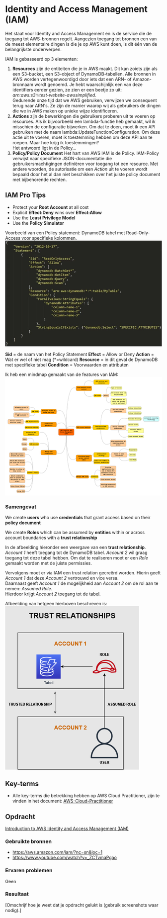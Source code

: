 # Identity and Access Management (IAM)
Het staat voor Identity and Access Management en is de service die de toegang tot AWS-bronnen regelt. Aangezien toegang tot bronnen een van de meest elementaire dingen is die je op AWS kunt doen, is dit één van de belangrijkste onderwerpen.

IAM is gebasseerd op 3 elementen:  
1. **Resources** zijn de entiteiten die je in AWS maakt. Dit kan zoiets zijn als een S3-bucket, een S3-object of DynamoDB-tabellen. Alle bronnen in AWS worden vertegenwoordigd door iets dat een ARN- of Amazon-bronnaam wordt genoemd. Je hebt waarschijnlijk een van deze identifiers eerder gezien, ze zien er een beetje zo uit:  
*arn:aws:s3:::test-website-awssimplified*.  
Gedurende onze tijd dat we AWS gebruiken, verwijzen we consequent terug naar ARN's. Ze zijn de manier waarop wij als gebruikers de dingen die we in AWS maken op unieke wijze identificeren.
2. **Actions** zijn de bewerkingen die gebruikers proberen uit te voeren op resources. Als ik bijvoorbeeld een lambda-functie heb gemaakt, wil ik misschien de configuratie bijwerken. Om dat te doen, moet ik een API gebruiken met de naam lambda:UpdateFunctionConfiguration. Om deze actie uit te voeren, moet ik toestemming hebben om deze API aan te roepen. Maar hoe krijg ik toestemmingen?  
Het antwoord ligt in de Policy...  
3. **Policy/Policy Document** Het hart van AWS IAM is de Policy. IAM-Policy verwijst naar specifieke JSON-documentatie die gebruikersmachtigingen definiëren voor toegang tot een resource. Met andere woorden, de autorisatie om een *Action* uit te voeren wordt bepaald door het al dan niet beschikken over het juiste policy document met bijbehorende rechten.  

## IAM Pro Tips
- Protect your **Root Account** at all cost
- Explicit **Effect:Deny** wins over **Effect:Allow**
- Use the **Least Privilege Model**
- Use the **Policy Simulator**

Voorbeeld van een Policy statement: DynamoDB tabel met Read-Only-Access voor specifieke kolommen.  
![policy](../00_includes/AWS-31a.png)

**Sid** = de naam van het Policy Statement
**Effect** = Allow or Deny
**Action** = Wat er wel of niet mag (*=wildcard)
**Resource** = in dit geval de DynamoDB met specifieke tabel
**Condition** = Voorwaarden en attributen

Ik heb een mindmap gemaakt van de features van IAM:  
![mindmap](../00_includes/mindmap-aws-iam.png)

### Samengevat
We create **users** who use **credentials** that grant access based on their **policy document**

We create **Roles** which can be assumed by **entities** within or across account boundaries with a **trust relationship**

In de afbeelding hieronder een weergave van een **trust relationship**.  
*Account 1* heeft toegang tot de DynamoDB tabel. *Account 2* wil graag toegang tot deze tabel hebben. Om dat te realiseren moet er een *Role* gemaakt worden met de juiste permissies.

Vervolgens moet er via IAM een trust relation gecreërd worden. Hierin geeft *Account 1* dat deze *Account 2* vertrouwd en vice versa.  
Daarnaast geeft *Account 1* de mogelijkheid aan *Account 2* om de rol aan te nemen: *Assumed Role*.  
Hierdoor krijgt *Account 2* toegang tot de tabel.

Afbeelding van hetgeen hierboven beschreven is:  
![trust](../00_includes/trust_relationships.drawio.png)
## Key-terms
- Alle key-terms die betrekking hebben op AWS Cloud Practitioner, zijn te vinden in het document: [AWS-Cloud-Practitioner](../beschrijvingen/aws-cloud-practitioner.md)  

## Opdracht
[Introduction to AWS Identity and Access Management (IAM)](https://amazon.qwiklabs.com/focuses/22172?catalog_rank=%7B%22rank%22%3A2%2C%22num_filters%22%3A0%2C%22has_search%22%3Atrue%7D&parent=catalog&search_id=15177031)
### Gebruikte bronnen
- https://aws.amazon.com/iam/?nc=sn&loc=1
- https://www.youtube.com/watch?v=_ZCTvmaPgao

### Ervaren problemen
Geen

### Resultaat
[Omschrijf hoe je weet dat je opdracht gelukt is (gebruik screenshots waar nodig).]
